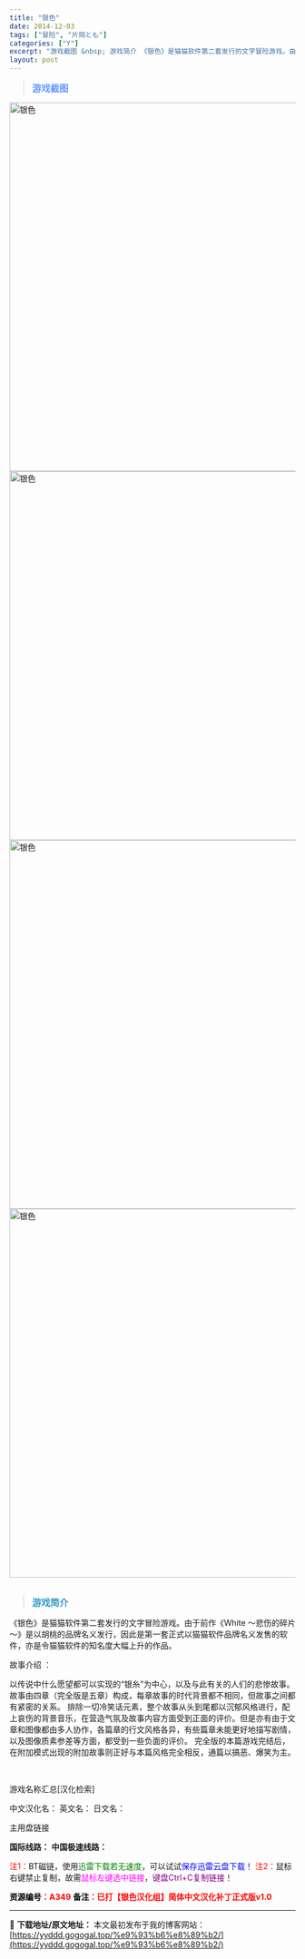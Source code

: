 ```yaml
---
title: "银色"
date: 2014-12-03
tags: ["冒险", "片岡とも"]
categories: ["Y"]
excerpt: "游戏截图 &nbsp; 游戏简介 《银色》是猫猫软件第二套发行的文字冒险游戏。由于前作《White ～悲伤的碎片～》是以胡桃的品牌名义发行，因此是第一套正式以猫猫软件品牌名义发售的软件，亦是令猫猫软件的知名度大幅上升的作品。 故事介绍 ： 以传说中什么愿望都可以实现的“银糸”为中心，以及与此有关的人&hellip;"
layout: post
---
```


<div>
<blockquote><b><span style="font-size: 12pt; color: #6699ff;">游戏截图</span></b></blockquote>
<div><img title="点击放大" src="https://yyddd.gogogal.top/wp-content/uploads/2025/04/20250430_681202cdf1a2a.webp" alt="银色" width="650" /></div>
<div><img title="点击放大" src="https://yyddd.gogogal.top/wp-content/uploads/2025/04/20250430_681202cf2cf50.webp" alt="银色" width="650" /></div>
<div><img title="点击放大" src="https://yyddd.gogogal.top/wp-content/uploads/2025/04/20250430_681202d101f12.webp" alt="银色" width="650" /></div>
<div><img title="点击放大" src="https://yyddd.gogogal.top/wp-content/uploads/2025/04/20250430_681202d21e99a.webp" alt="银色" width="650" /></div>
&nbsp;
<blockquote><b><span style="font-size: 12pt; color: #3399cc;">游戏简介</span></b></blockquote>
<div>《银色》是猫猫软件第二套发行的文字冒险游戏。由于前作《White ～悲伤的碎片～》是以胡桃的品牌名义发行，因此是第一套正式以猫猫软件品牌名义发售的软件，亦是令猫猫软件的知名度大幅上升的作品。

故事介绍 ：

以传说中什么愿望都可以实现的“银糸”为中心，以及与此有关的人们的悲惨故事。故事由四章（完全版是五章）构成，每章故事的时代背景都不相同，但故事之间都有紧密的关系。
排除一切冷笑话元素，整个故事从头到尾都以沉郁风格进行，配上哀伤的背景音乐，在营造气氛及故事内容方面受到正面的评价。但是亦有由于文章和图像都由多人协作，各篇章的行文风格各异，有些篇章未能更好地描写剧情，以及图像质素参差等方面，都受到一些负面的评价。
完全版的本篇游戏完结后，在附加模式出现的附加故事则正好与本篇风格完全相反，通篇以搞恶、爆笑为主。</div>
&nbsp;

游戏名称汇总[汉化检索]

中文汉化名：
英文名：
日文名：
</div>
<div class="panel panel-primary">
<div class="panel-heading">主用盘链接</div>
<div class="panel-body">

<b>国际线路：</b>
<b>中国极速线路：</b>


<span style="color: #ff0000;">注1：</span>BT磁链，使用<span style="color: #008000;">迅雷下载若无速度</span>，可以试试<span style="color: #0000ff;">保存迅雷云盘下载！</span>
<span style="color: #ff0000;">注2：</span>鼠标右键禁止复制，故需<span style="color: #ff00ff;">鼠标左键选中链接</span>，<span style="color: #800080;">键盘Ctrl+C复制链接！</span>

</div>
<div class="panel-footer"><span style="color: #ff0000;"><b><span style="color: #000000;">资源编号</span>：A349</b></span>
<span style="color: #ff0000;"><b><span style="color: #000000;">备注</span>：已打【银色汉化组】简体中文汉化补丁正式版v1.0</b></span></div>
</div>

---
📖 **下载地址/原文地址：** 本文最初发布于我的博客网站：[https://yyddd.gogogal.top/%e9%93%b6%e8%89%b2/](https://yyddd.gogogal.top/%e9%93%b6%e8%89%b2/)
